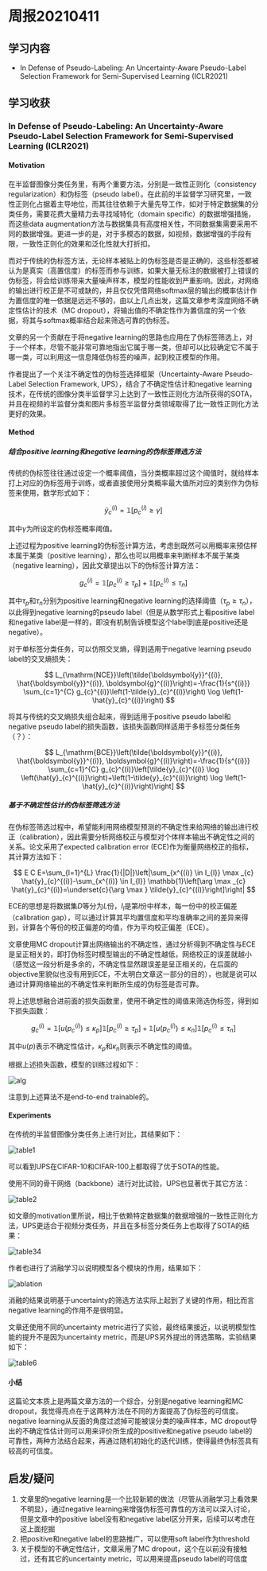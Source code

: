 # 周报20210411

## 学习内容

- In Defense of Pseudo-Labeling: An Uncertainty-Aware Pseudo-Label Selection Framework for Semi-Supervised Learning (ICLR2021)

## 学习收获

### In Defense of Pseudo-Labeling: An Uncertainty-Aware Pseudo-Label Selection Framework for Semi-Supervised Learning (ICLR2021)

#### Motivation

在半监督图像分类任务里，有两个重要方法，分别是一致性正则化（consistency regularization）和伪标签（pseudo label）。在此前的半监督学习研究里，一致性正则化占据着主导地位，而其往往依赖于大量先导工作，如对于特定数据集的分类任务，需要花费大量精力去寻找域特化（domain specific）的数据增强措施，而这些data augmentation方法与数据集具有高度相关性，不同数据集需要采用不同的数据增强。更进一步的是，对于多模态的数据，如视频，数据增强的手段有限，一致性正则化的效果和泛化性就大打折扣。

而对于传统的伪标签方法，无论样本被贴上的伪标签是否是正确的，这些标签都被认为是真实（高置信度）的标签而参与训练，如果大量无标注的数据被打上错误的伪标签，将会给训练带来大量噪声样本，模型的性能收到严重影响。因此，对网络的输出进行校正是不可或缺的，并且仅仅凭借网络softmax层的输出的概率估计作为置信度的唯一依据是远远不够的，由以上几点出发，这篇文章参考深度网络不确定性估计的技术（MC dropout），将输出值的不确定性作为置信度的另一个依据，将其与softmax概率结合起来筛选可靠的伪标签。

文章的另一个贡献在于将negative learning的思路也应用在了伪标签筛选上，对于一个样本，尽管不能非常可靠地指出它属于哪一类，但却可以比较确定它不属于哪一类，可以利用这一信息降低伪标签的噪声，起到校正模型的作用。

作者提出了一个关注不确定性的伪标签选择框架（Uncertainty-Aware Pseudo-Label Selection Framework, UPS），结合了不确定性估计和negative learning技术，在传统的图像分类半监督学习上达到了一致性正则化方法所获得的SOTA，并且在视频的半监督分类和图片多标签半监督分类领域取得了比一致性正则化方法更好的效果。

#### Method

##### 结合positive learning和negative learning的伪标签筛选方法

传统的伪标签往往通过设定一个概率阈值，当分类概率超过这个阈值时，就给样本打上对应的伪标签用于训练，或者直接使用分类概率最大值所对应的类别作为伪标签来使用，数学形式如下：

$$
\tilde{y}_{c}^{(i)}=\mathbb{1}\left[p_{c}^{(i)} \geq \gamma\right]
$$

其中$\gamma$为所设定的伪标签概率阈值。

上述过程为positive learning的伪标签计算方法，考虑到既然可以用概率来预估样本属于某类（positive learning），那么也可以用概率来判断样本不属于某类（negative learning），因此文章提出以下的伪标签计算方法：

$$
g_{c}^{(i)}=\mathbb{1}\left[p_{c}^{(i)} \geq \tau_{p}\right]+\mathbb{1}\left[p_{c}^{(i)} \leq \tau_{n}\right]
$$

其中$\tau_p$和$\tau_n$分别为positive learning和negative learning的选择阈值（$\tau_p \geq \tau_n$），以此得到negative learning的pseudo label（但是从数学形式上看positive label和negative label是一样的，即没有机制告诉模型这个label到底是positive还是negative）。

对于单标签分类任务，可以仿照交叉熵，得到适用于negative learning pseudo label的交叉熵损失：

$$
L_{\mathrm{NCE}}\left(\tilde{\boldsymbol{y}}^{(i)}, \hat{\boldsymbol{y}}^{(i)}, \boldsymbol{g}^{(i)}\right)=-\frac{1}{s^{(i)}} \sum_{c=1}^{C} g_{c}^{(i)}\left(1-\tilde{y}_{c}^{(i)}\right) \log \left(1-\hat{y}_{c}^{(i)}\right)
$$

将其与传统的交叉熵损失组合起来，得到适用于positive pseudo label和negative pseudo label的损失函数，该损失函数同样适用于多标签分类任务（？）：

$$
L_{\mathrm{BCE}}\left(\tilde{\boldsymbol{y}}^{(i)}, \hat{\boldsymbol{y}}^{(i)}, \boldsymbol{g}^{(i)}\right)=-\frac{1}{s^{(i)}} \sum_{c=1}^{C} g_{c}^{(i)}\left[\tilde{y}_{c}^{(i)} \log \left(\hat{y}_{c}^{(i)}\right)+\left(1-\tilde{y}_{c}^{(i)}\right) \log \left(1-\hat{y}_{c}^{(i)}\right)\right]
$$

##### 基于不确定性估计的伪标签筛选方法

在伪标签筛选过程中，希望能利用网络模型预测的不确定性来给网络的输出进行校正（calibration），因此需要分析网络校正与模型对个体样本输出不确定性之间的关系。论文采用了expected calibration error (ECE)作为衡量网络校正的指标，其计算方法如下：

$$
E C E=\sum_{l=1}^{L} \frac{1}{|D|}\left|\sum_{x^{(i)} \in I_{l}} \max _{c} \hat{y}_{c}^{(i)}-\sum_{x^{(i)} \in I_{l}} \mathbb{1}\left[\arg \max _{c} \hat{y}_{c}^{(i)}=\underset{c}{\arg \max } \tilde{y}_{c}^{(i)}\right]\right|
$$

ECE的思想是将数据集$D$等分为$L$份，$I_l$是第$l$份中样本，每一份中的校正偏差（calibration gap），可以通过计算其平均置信度和平均准确率之间的差异来得到，计算各个等份的校正偏差的均值，作为平均校正偏差（ECE）。

文章使用MC dropout计算出网络输出的不确定性，通过分析得到不确定性与ECE是呈正相关的，即打伪标签时模型输出的不确定性越低，网络校正的误差就越小（感觉这一段分析是多余的，不确定性显然跟误差是呈正相关的，在后面的objective里貌似也没有用到ECE，不太明白文章这一部分的目的），也就是说可以通过计算网络输出的不确定性来判断所生成的伪标签是否可靠。

将上述思想融合进前面的损失函数里，使用不确定性的阈值来筛选伪标签，得到如下损失函数：

$$
g_{c}^{(i)}=\mathbb{1}\left[u\left(p_{c}^{(i)}\right) \leq \kappa_{p}\right] \mathbb{1}\left[p_{c}^{(i)} \geq \tau_{p}\right]+\mathbb{1}\left[u\left(p_{c}^{(i)}\right) \leq \kappa_{n}\right] \mathbb{1}\left[p_{c}^{(i)} \leq \tau_{n}\right]
$$

其中$u(p)$表示不确定性估计，$\kappa_p$和$\kappa_n$则表示不确定性的阈值。

根据上述损失函数，模型的训练过程如下：

![alg](20210411_alg.png)

注意到上述算法不是end-to-end trainable的。

#### Experiments

在传统的半监督图像分类任务上进行对比，其结果如下：

![table1](20210411_table1.png)

可以看到UPS在CIFAR-10和CIFAR-100上都取得了优于SOTA的性能。

使用不同的骨干网络（backbone）进行对比试验，UPS也显著优于其它方法：

![table2](20210411_table2.png)

如文章的motivation里所说，相比于依赖特定数据集的数据增强的一致性正则化方法，UPS更适合于视频分类任务，并且在多标签分类任务上也取得了SOTA的结果：

![table34](20210411_table34.png)

作者也进行了消融学习以说明模型各个模块的作用，结果如下：

![ablation](20210411_ablation.png)

消融的结果说明基于uncertainty的筛选方法实际上起到了关键的作用，相比而言negative learning的作用不是很明显。

文章还使用不同的uncertainty metric进行了实验，最终结果接近，以说明模型性能的提升不是因为uncertainty metric，而是UPS另外提出的筛选策略，实验结果如下：

![table6](20210411_table6.png)

#### 小结

这篇论文本质上是两篇文章方法的一个综合，分别是negative learning和MC dropout，我觉得亮点在于这两种方法在不同的方面提高了伪标签的可信度。negative learning从反面的角度过滤掉可能被误分类的噪声样本，MC dropout导出的不确定性估计则可以用来评价所生成的positive和negative pseudo label的可靠性，两种方法结合起来，再通过随机初始化的迭代训练，使得最终伪标签具有较高的可信度。

## 启发/疑问

1. 文章里的negative learning是一个比较新颖的做法（尽管从消融学习上看效果不明显），通过negative learning来增强伪标签可靠性的方法可以深入讨论，但是文章中的positive label没有和negative label区分开来，后续可以考虑在这上面挖掘
2. 把positive和negative label的思路推广，可以使用soft label作为threshold
3. 关于模型的不确定性估计，文章采用了MC dropout，这个在以前没有接触过，还有其它的uncertainty metric，可以用来提高pseudo label的可信度
